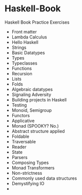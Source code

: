 # Haskell-Book
Haskell Book Practice Exercises
 
* Front matter
* Lambda Calculus
* Hello Haskell
* Strings
* Basic Datatypes
* Types
* Typeclasses
* Functions
* Recursion
* Lists
* Folds
* Algebraic datatypes
* Signaling Adversity
* Building projects in Haskell
* Testing
* Monoid, Semigroup
* Functors
* Applicative
* Monad (SPOOKY? No.)
* Abstract structure applied
* Foldable
* Traversable
* Reader
* State
* Parsers
* Composing Types
* Monad Transformers
* Non-strictness
* Commonly used data structures
* Demystifying IO
* 
